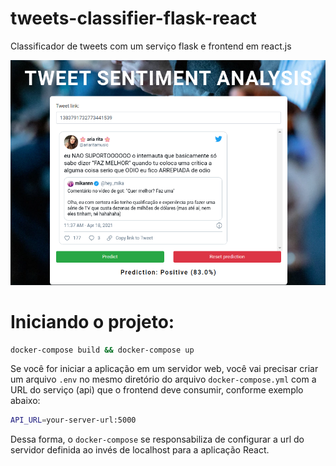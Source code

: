 # tweets-classifier-flask-react
Classificador de tweets com um serviço flask e frontend em react.js

![Aplicação](./img/app.png)

# Iniciando o projeto:
```bash
docker-compose build && docker-compose up
```

Se você for iniciar a aplicação em um servidor web, você vai precisar criar um arquivo `.env` no mesmo diretório do arquivo `docker-compose.yml` com a URL do serviço (api) que o frontend deve consumir, conforme exemplo abaixo:
```bash
API_URL=your-server-url:5000
```

Dessa forma, o `docker-compose` se responsabiliza de configurar a url do servidor definida ao invés de localhost para a aplicação React.